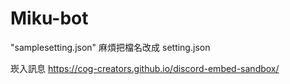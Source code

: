 # Miku-bot
"samplesetting.json" 麻煩把檔名改成 setting.json

崁入訊息 https://cog-creators.github.io/discord-embed-sandbox/
